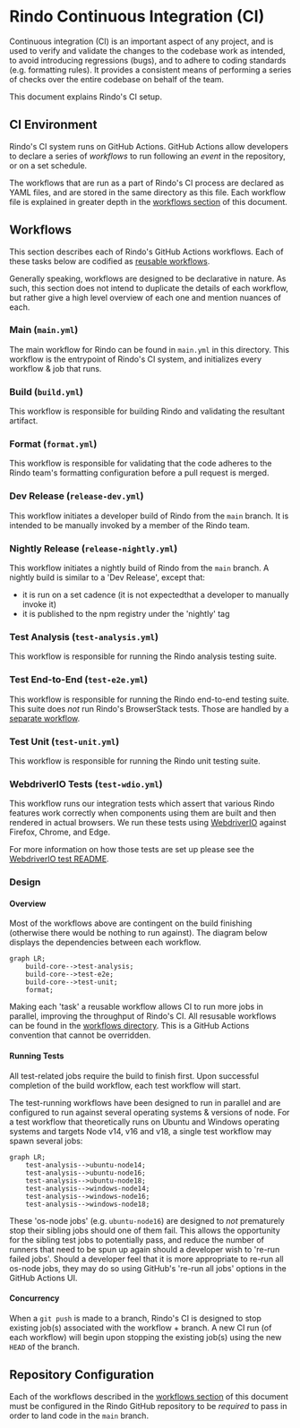 # Rindo Continuous Integration (CI)

Continuous integration (CI) is an important aspect of any project, and is used to verify and validate the changes to the
codebase work as intended, to avoid introducing regressions (bugs), and to adhere to coding standards (e.g. formatting
rules). It provides a consistent means of performing a series of checks over the entire codebase on behalf of the team.

This document explains Rindo's CI setup. 

## CI Environment

Rindo's CI system runs on GitHub Actions.
GitHub Actions allow developers to declare a series of _workflows_ to run following an _event_ in the repository, or on
a set schedule.

The workflows that are run as a part of Rindo's CI process are declared as YAML files, and are stored in the same
directory as this file.
Each workflow file is explained in greater depth in the [workflows section](#workflows) of this document.

## Workflows

This section describes each of Rindo's GitHub Actions workflows.
Each of these tasks below are codified as [reusable workflows](https://docs.github.com/en/actions/using-workflows/reusing-workflows).

Generally speaking, workflows are designed to be declarative in nature.
As such, this section does not intend to duplicate the details of each workflow, but rather give a high level overview
of each one and mention nuances of each.

### Main (`main.yml`)

The main workflow for Rindo can be found in `main.yml` in this directory.
This workflow is the entrypoint of Rindo's CI system, and initializes every workflow & job that runs.

### Build (`build.yml`)

This workflow is responsible for building Rindo and validating the resultant artifact.

### Format (`format.yml`)

This workflow is responsible for validating that the code adheres to the Rindo team's formatting configuration before
a pull request is merged.

### Dev Release (`release-dev.yml`)

This workflow initiates a developer build of Rindo from the `main` branch.
It is intended to be manually invoked by a member of the Rindo team.

### Nightly Release (`release-nightly.yml`)

This workflow initiates a nightly build of Rindo from the `main` branch.
A nightly build is similar to a 'Dev Release', except that:
- it is run on a set cadence (it is not expectedthat a developer to manually invoke it)
- it is published to the npm registry under the 'nightly' tag

### Test Analysis (`test-analysis.yml`)

This workflow is responsible for running the Rindo analysis testing suite.

### Test End-to-End (`test-e2e.yml`)

This workflow is responsible for running the Rindo end-to-end testing suite.
This suite does _not_ run Rindo's BrowserStack tests.
Those are handled by a [separate workflow](#browserstack-browserstackyml).

### Test Unit (`test-unit.yml`)

This workflow is responsible for running the Rindo unit testing suite.

### WebdriverIO Tests (`test-wdio.yml`)

This workflow runs our integration tests which assert that various Rindo
features work correctly when components using them are built and then rendered
in actual browsers. We run these tests using
[WebdriverIO](https://webdriver.io/) against Firefox, Chrome, and Edge.

For more information on how those tests are set up please see the [WebdriverIO
test README](../../test/wdio/README.md).

### Design

#### Overview

Most of the workflows above are contingent on the build finishing (otherwise there would be nothing to run against).
The diagram below displays the dependencies between each workflow.

```mermaid
graph LR;
    build-core-->test-analysis;
    build-core-->test-e2e;
    build-core-->test-unit;
    format;
```

Making each 'task' a reusable workflow allows CI to run more jobs in parallel, improving the throughput of Rindo's CI.
All resusable workflows can be found in the [workflows directory](.).
This is a GitHub Actions convention that cannot be overridden.

#### Running Tests

All test-related jobs require the build to finish first.
Upon successful completion of the build workflow, each test workflow will start.

The test-running workflows have been designed to run in parallel and are configured to run against several operating
systems & versions of node.
For a test workflow that theoretically runs on Ubuntu and Windows operating systems and targets Node v14, v16 and v18, a
single test workflow may spawn several jobs:

```mermaid
graph LR;
    test-analysis-->ubuntu-node14;
    test-analysis-->ubuntu-node16;
    test-analysis-->ubuntu-node18;
    test-analysis-->windows-node14;
    test-analysis-->windows-node16;
    test-analysis-->windows-node18;
```

These 'os-node jobs' (e.g. `ubuntu-node16`) are designed to _not_ prematurely stop their sibling jobs should one of
them fail.
This allows the opportunity for the sibling test jobs to potentially pass, and reduce the number of runners that need to
be spun up again should a developer wish to 're-run failed jobs'.
Should a developer feel that it is more appropriate to re-run all os-node jobs, they may do so using GitHub's 're-run
all jobs' options in the GitHub Actions UI.

#### Concurrency

When a `git push` is made to a branch, Rindo's CI is designed to stop existing job(s) associated with the workflow + 
branch.
A new CI run (of each workflow) will begin upon stopping the existing job(s) using the new `HEAD` of the branch.

## Repository Configuration

Each of the workflows described in the [workflows section](#workflows) of this document must be configured in the
Rindo GitHub repository to be _required_ to pass in order to land code in the `main` branch.
